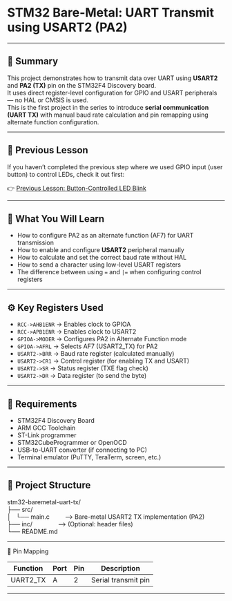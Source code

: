 # STM32 Bare-Metal: UART Transmit using USART2 (PA2)

---

## 📌 Summary

This project demonstrates how to transmit data over UART using **USART2** and **PA2 (TX)** pin on the STM32F4 Discovery board.  
It uses direct register-level configuration for GPIO and USART peripherals — no HAL or CMSIS is used.  
This is the first project in the series to introduce **serial communication (UART TX)** with manual baud rate calculation and pin remapping using alternate function configuration.

---

## 🔁 Previous Lesson

If you haven’t completed the previous step where we used GPIO input (user button) to control LEDs, check it out first:

👉 [Previous Lesson: Button-Controlled LED Blink](https://github.com/iek2443/stm32-baremetal-button-input)

---

## 🧠 What You Will Learn

- How to configure PA2 as an alternate function (AF7) for UART transmission
- How to enable and configure **USART2** peripheral manually
- How to calculate and set the correct baud rate without HAL
- How to send a character using low-level USART registers
- The difference between using `=` and `|=` when configuring control registers

---

## ⚙️ Key Registers Used

- `RCC->AHB1ENR` → Enables clock to GPIOA
- `RCC->APB1ENR` → Enables clock to USART2
- `GPIOA->MODER` → Configures PA2 in Alternate Function mode
- `GPIOA->AFRL`  → Selects AF7 (USART2_TX) for PA2
- `USART2->BRR`  → Baud rate register (calculated manually)
- `USART2->CR1`  → Control register (for enabling TX and USART)
- `USART2->SR`   → Status register (TXE flag check)
- `USART2->DR`   → Data register (to send the byte)

---

## 🔧 Requirements

- STM32F4 Discovery Board
- ARM GCC Toolchain
- ST-Link programmer
- STM32CubeProgrammer or OpenOCD
- USB-to-UART converter (if connecting to PC)
- Terminal emulator (PuTTY, TeraTerm, screen, etc.)

---

📁 Project Structure
--------------------

stm32-baremetal-uart-tx/\
├── src/\
│   └── main.c         --> Bare-metal USART2 TX implementation (PA2)\
├── inc/               --> (Optional: header files)\
└── README.md

---

🧭 Pin Mapping

| Function         | Port | Pin | Description         |
|------------------|------|-----|---------------------|
| UART2_TX         | A    |  2  | Serial transmit pin |

---
